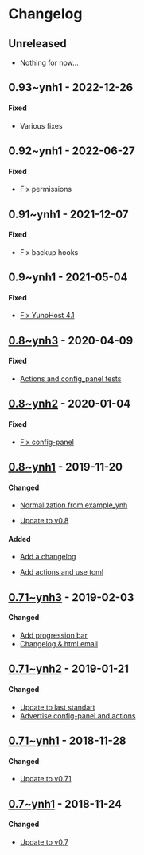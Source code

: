 Changelog
=========

## Unreleased
- Nothing for now...

## 0.93~ynh1 - 2022-12-26

#### Fixed
- Various fixes

## 0.92~ynh1 - 2022-06-27

#### Fixed
- Fix permissions

## 0.91~ynh1 - 2021-12-07

#### Fixed
- Fix backup hooks

## 0.9~ynh1 - 2021-05-04

#### Fixed
- [Fix YunoHost 4.1](https://github.com/maniackcrudelis/Fallback-server/commit/92a12a6b3566979b1e2a3f809fd12b45ce856851)

## [0.8~ynh3](https://github.com/YunoHost-Apps/fallback_ynh/pull/22) - 2020-04-09

#### Fixed
- [Actions and config_panel tests](https://github.com/YunoHost-Apps/fallback_ynh/commit/f50ae479b740c20e3773497d44c0edd4bd143dd7)


## [0.8~ynh2](https://github.com/YunoHost-Apps/fallback_ynh/pull/21) - 2020-01-04

#### Fixed
- [Fix config-panel](https://github.com/YunoHost-Apps/fallback_ynh/pull/21/commits/c311c1d1de9ad1a0bdefbe961e87cbb1886b9978)


## [0.8~ynh1](https://github.com/YunoHost-Apps/fallback_ynh/pull/20) - 2019-11-20

#### Changed
- [Normalization from example_ynh](https://github.com/YunoHost-Apps/fallback_ynh/commit/28afc3a7c7b3604e993cb782423275b6929267e9)
* [Update to v0.8](https://github.com/YunoHost-Apps/fallback_ynh/commit/ba212244ea2c852fc3b3faf939ab35e3523fd28a)

#### Added
- [Add a changelog](https://github.com/YunoHost-Apps/fallback_ynh/commit/bde776613f72d3f851f6f86e766a5559c28ba684)
* [Add actions and use toml](https://github.com/YunoHost-Apps/fallback_ynh/commit/88ddc2d61050809b85f2be857dc4f78a39da2388)


## [0.71~ynh3](https://github.com/YunoHost-Apps/fallback_ynh/pull/14) - 2019-02-03

#### Changed
- [Add progression bar](https://github.com/YunoHost-Apps/fallback_ynh/pull/14/commits/ad582f7b9b0097ee46b5b127964025215b5e830e)
- [Changelog & html email](https://github.com/YunoHost-Apps/fallback_ynh/pull/14/commits/90b7a72981ffc9920b302726f2a13a76e85e7acf)


## [0.71~ynh2](https://github.com/YunoHost-Apps/fallback_ynh/pull/13) - 2019-01-21

#### Changed
- [Update to last standart](https://github.com/YunoHost-Apps/fallback_ynh/pull/13/commits/b8aec6a588324062141c748b2f44471ed7d96e35)
- [Advertise config-panel and actions](https://github.com/YunoHost-Apps/fallback_ynh/pull/13/commits/ee9d34939fdad0c0bb86580314f5ee078032fbc7)


## [0.71~ynh1](https://github.com/YunoHost-Apps/fallback_ynh/pull/12) - 2018-11-28

#### Changed
* [Update to v0.71](https://github.com/YunoHost-Apps/fallback_ynh/pull/12/commits/e4d7e072bd153477252e4f72b10e09c8466d585e)


## [0.7~ynh1](https://github.com/YunoHost-Apps/fallback_ynh/pull/11) - 2018-11-24

#### Changed
* [Update to v0.7](https://github.com/YunoHost-Apps/fallback_ynh/pull/11/commits/02f0633256acca40a5b041ef917103659a9b3eb2)
